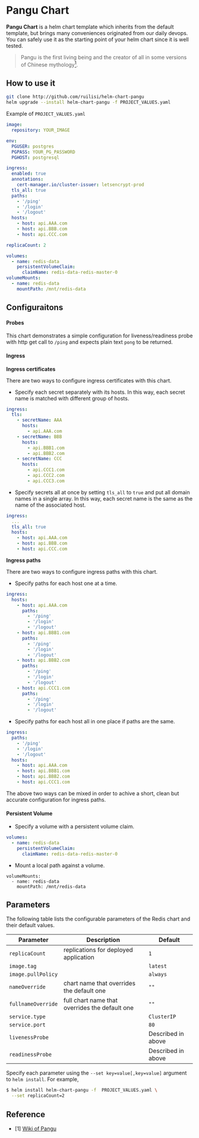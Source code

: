# Pangu Chart

**Pangu Chart** is a helm chart template which inherits from the default template, but brings many conveniences originated from our daily devops.
You can safely use it as the starting point of your helm chart since it is well tested.

> Pangu is the first living being and the creator of all in some versions of Chinese mythology[<sup>1</sup>](#refer-pangu).

## How to use it
```bash
git clone http://github.com/ruilisi/helm-chart-pangu
helm upgrade --install helm-chart-pangu -f PROJECT_VALUES.yaml
```

Example of `PROJECT_VALUES.yaml`

```yaml
image:
  repository: YOUR_IMAGE

env:
  PGUSER: postgres
  PGPASS: YOUR_PG_PASSWORD
  PGHOST: postgresql

ingress:
  enabled: true
  annotations:
    cert-manager.io/cluster-issuer: letsencrypt-prod
  tls_all: true
  paths:
    - '/ping'
    - '/login'
    - '/logout'
  hosts:
    - host: api.AAA.com
    - host: api.BBB.com
    - host: api.CCC.com

replicaCount: 2

volumes:
  - name: redis-data
    persistentVolumeClaim:
      claimName: redis-data-redis-master-0
volumeMounts:
  - name: redis-data
    mountPath: /mnt/redis-data
```

## Configuraitons

#### Probes
This chart demonstrates a simple configuration for liveness/readiness probe with http get call to `/ping` and expects plain text `pong` to be returned.

#### Ingress

**Ingress certificates**

There are two ways to configure ingress certificates with this chart.
* Specify each secret separately with its hosts. In this way, each secret name is matched with different group of hosts.
```yaml
ingress:
  tls:
    - secretName: AAA
      hosts:
        - api.AAA.com
    - secretName: BBB
      hosts:
        - api.BBB1.com
        - api.BBB2.com
    - secretName: CCC
      hosts:
        - api.CCC1.com
        - api.CCC2.com
        - api.CCC3.com
```
* Specify secrets all at once by setting `tls_all` to `true` and put all domain names in a single array. In this way, each secret name is the same as the name of the associated host.
```yaml
ingress:
  ...
  tls_all: true
  hosts:
    - host: api.AAA.com
    - host: api.BBB.com
    - host: api.CCC.com
```

**Ingress paths**

There are two ways to configure ingress paths with this chart.
* Specify paths for each host one at a time.
```yaml
ingress:
  hosts:
    - host: api.AAA.com
      paths: 
        - '/ping'
        - '/login'
        - '/logout'
    - host: api.BBB1.com
      paths: 
        - '/ping'
        - '/login'
        - '/logout'
    - host: api.BBB2.com
      paths: 
        - '/ping'
        - '/login'
        - '/logout'
    - host: api.CCC1.com
      paths: 
        - '/ping'
        - '/login'
        - '/logout'
```

* Specify paths for each host all in one place if paths are the same.
```yaml
ingress:
  paths: 
    - '/ping'
    - '/login'
    - '/logout'
  hosts:
    - host: api.AAA.com
    - host: api.BBB1.com
    - host: api.BBB2.com
    - host: api.CCC1.com
```

The above two ways can be mixed in order to achive a short, clean but accurate configuration for ingress paths.

#### Persistent Volume 

* Specify a volume with a persistent volume claim.
```yaml
volumes:
  - name: redis-data
    persistentVolumeClaim:
      claimName: redis-data-redis-master-0
```

* Mount a local path against a volume.
```
volumeMounts:
  - name: redis-data
    mountPath: /mnt/redis-data
```

## Parameters

The following table lists the configurable parameters of the Redis chart and their default values.

| Parameter                                     | Description                                                                                                                                         | Default                                                 |
|-----------------------------------------------|-----------------------------------------------------------------------------------------------------------------------------------------------------|---------------------------------------------------------|
| `replicaCount`                                | replications for deployed application                                                                                                               | `1`                                                     |
| `image.tag`                                   |                                                                                                                                                     | `latest`                                                |
| `image.pullPolicy`                            |                                                                                                                                                     | `always`                                                |
| `nameOverride`                                | chart name that overrides the default one                                                                                                           | `""`                                                    |
| `fullnameOverride`                            | full chart name that overrides the default one                                                                                                      | `""`                                                    |
| `service.type`                                |                                                                                                                                                     | `ClusterIP`                                             |
| `service.port`                                |                                                                                                                                                     | `80`                                                    |
| `livenessProbe`                               |                                                                                                                                                     |  Described in above                                     |
| `readinessProbe`                              |                                                                                                                                                     |  Described in above                                     |

Specify each parameter using the `--set key=value[,key=value]` argument to `helm install`. For example,

```bash
$ helm install helm-chart-pangu -f  PROJECT_VALUES.yaml \
  --set replicaCount=2
```

## Reference
<div id="refer-pangu"></div>

- [1] [Wiki of Pangu](https://en.wikipedia.org/wiki/Pangu)
